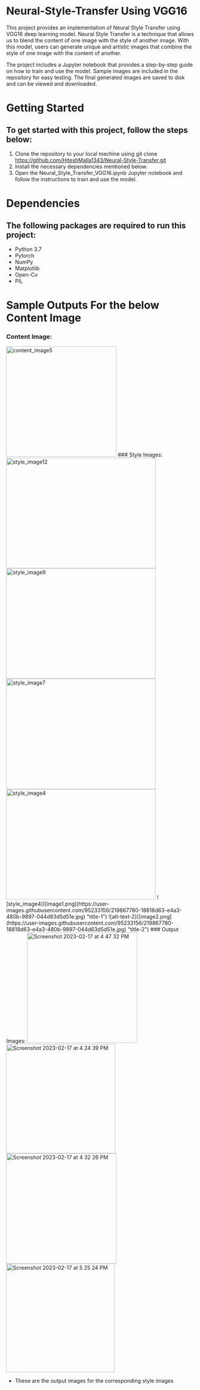 # Neural-Style-Transfer Using VGG16 

This project provides an implementation of Neural Style Transfer using VGG16 deep learning model. Neural Style Transfer is a technique that allows us to blend the content of one image with the style of another image. With this model, users can generate unique and artistic images that combine the style of one image with the content of another.

The project includes a Jupyter notebook that provides a step-by-step guide on how to train and use the model. Sample images are included in the repository for easy testing. The final generated images are saved to disk and can be viewed and downloaded.

# Getting Started

## To get started with this project, follow the steps below:

1. Clone the repository to your local machine using git clone https://github.com/HiteshMalla1343/Neural-Style-Transfer.git
2. Install the necessary dependencies mentioned below.
3. Open the Neural_Style_Transfer_VGG16.ipynb Jupyter notebook and follow the instructions to train and use the model.

# Dependencies

## The following packages are required to run this project:

* Python 3.7 
* Pytorch 
* NumPy
* Matplotlib
* Open-Cv
* PIL 

# Sample Outputs For the below Content Image 

### Content Image:
<img width="295" height="295" alt="content_image5" src="https://user-images.githubusercontent.com/95233156/219867550-e05216ca-9b25-4dbd-930f-205eeef26b59.jpg">
### Style Images:
<img width="400" height="295" alt="style_image12" src="https://user-images.githubusercontent.com/95233156/219867466-2c57eceb-126c-4535-9a03-b80dc529c0e6.jpg">
<img width="400" height="295" alt="style_image9" src="https://user-images.githubusercontent.com/95233156/219867515-d4c75e9c-14c6-4992-bc11-d345332f8faa.jpg">
<img width="400" height="295" alt="style_image7" src="https://user-images.githubusercontent.com/95233156/219867570-1a08447d-57ca-49b9-b68f-f3d55c4433a5.jpg">
<img width="400" height="295" alt="style_image4" src="https://user-images.githubusercontent.com/95233156/219867780-18818d63-e4a3-480b-9897-044d63d5d51e.jpg">
![style_image4]([image1.png](https://user-images.githubusercontent.com/95233156/219867780-18818d63-e4a3-480b-9897-044d63d5d51e.jpg) "title-1") ![alt-text-2]([image2.png](https://user-images.githubusercontent.com/95233156/219867780-18818d63-e4a3-480b-9897-044d63d5d51e.jpg) "title-2")
### Output Images:
<img width="295" alt="Screenshot 2023-02-17 at 4 47 32 PM" src="https://user-images.githubusercontent.com/95233156/219867641-c1b00461-2a35-4e06-83de-42ed2bae0fb4.png">
<img width="292" alt="Screenshot 2023-02-17 at 4 24 39 PM" src="https://user-images.githubusercontent.com/95233156/219867703-45d566f8-f4b5-4ba6-91eb-cb4072929dbd.png">
<img width="295" alt="Screenshot 2023-02-17 at 4 32 26 PM" src="https://user-images.githubusercontent.com/95233156/219867742-e42f95d7-dce9-42f4-8a46-7ae047942241.png">
<img width="290" alt="Screenshot 2023-02-17 at 5 25 24 PM" src="https://user-images.githubusercontent.com/95233156/219867800-4b0c9950-5b43-47e6-8ffd-a3f50aa836f5.png">

* These are the output images for the corresponding style images
